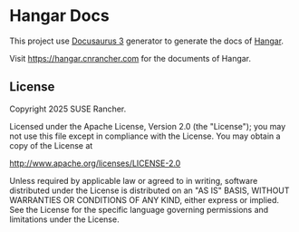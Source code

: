 Hangar Docs
===========

This project use [Docusaurus 3](https://docusaurus.io/) generator to generate the docs of [Hangar](https://github.com/cnrancher/hangar).

Visit <https://hangar.cnrancher.com> for the documents of Hangar.

License
-------

Copyright 2025 SUSE Rancher.

Licensed under the Apache License, Version 2.0 (the "License");
you may not use this file except in compliance with the License.
You may obtain a copy of the License at

http://www.apache.org/licenses/LICENSE-2.0

Unless required by applicable law or agreed to in writing, software
distributed under the License is distributed on an "AS IS" BASIS,
WITHOUT WARRANTIES OR CONDITIONS OF ANY KIND, either express or implied.
See the License for the specific language governing permissions and
limitations under the License.
